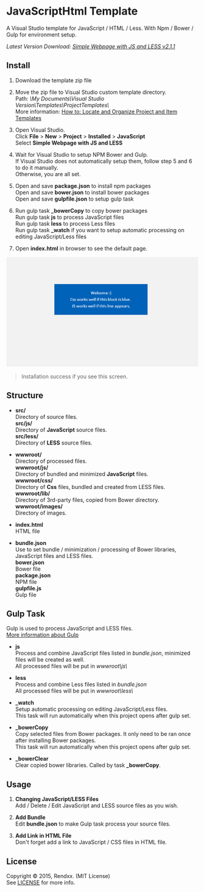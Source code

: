 # JavaScriptHtml Template
A Visual Studio template for JavaScript / HTML / Less. With Npm / Bower / Gulp for environment setup.

*Latest Version Download: [Simple Webpage with JS and LESS v2.1.1][Latest]*

## Install
1. Download the template zip file

2. Move the zip file to Visual Studio custom template directory.  
    Path: *\\My Documents\\Visual Studio Version\\Templates\\ProjectTemplates\\*  
    More information: [How to: Locate and Organize Project and Item Templates][Templates Directory] 

3. Open Visual Studio.  
    Click **File** > **New** > **Project** > **Installed** > **JavaScript**  
    Select **Simple Webpage with JS and LESS**

4. Wait for Visual Studio to setup NPM Bower and Gulp.  
   If Visual Studio does not automatically setup them, follow step 5 and 6 to do it manually.   
   Otherwise, you are all set. 

5. Open and save **package.json** to install npm packages  
    Open and save **bower.json** to install bower packages  
    Open and save **gulpfile.json** to setup gulp task

6. Run gulp task **_bowerCopy** to copy bower packages  
    Run gulp task **js** to process JavaScript files  
    Run gulp task **less** to process Less files  
    Run gulp task **_watch** if you want to setup automatic processing on editing JavaScript/Less files  

7. Open **index.html** in browser to see the default page.

![preview](https://raw.githubusercontent.com/Rendxx/BowerTemplate/master/screenshot-success.png)  
> Installation success if you see this screen.

## Structure
- **src/**   
  Directory of source files.  
  **src/js/**   
  Directory of **JavaScript** source files.  
  **src/less/**   
  Directory of **LESS** source files.  

- **wwwroot/**   
  Directory of processed files.  
  **wwwroot/js/**   
  Directory of bundled and minimized **JavaScript** files.  
  **wwwroot/css/**   
  Directory of **Css** files, bundled and created from LESS files.   
  **wwwroot/lib/**   
  Directory of 3rd-party files, copied from Bower directory.  
  **wwwroot/images/**   
  Directory of images.  

- **index.html**  
  HTML file

- **bundle.json**  
  Use to set bundle / minimization / processing of Bower libraries, JavaScript files and LESS files.  
  **bower.json**  
  Bower file  
  **package.json**  
  NPM file  
  **gulpfile.js**  
  Gulp file  
  
## Gulp Task
Gulp is used to process JavaScript and LESS files.  
[More information about Gulp][Gulp]

- **js**  
  Process and combine JavaScript files listed in *bundle.json*, minimized files will be created as well.  
  All processed files will be put in *wwwroot\\js\\*

- **less**  
  Process and combine Less files listed in *bundle.json*  
  All processed files will be put in *wwwroot\\less\\*

- **\_watch**  
  Setup automatic processing on editing JavaScript/Less files.  
  This task will run automatically when this project opens after gulp set.

- **\_bowerCopy**  
  Copy selected files from Bower packages. It only need to be ran once after installing Bower packages.  
  This task will run automatically when this project opens after gulp set.

- **\_bowerClear**  
  Clear copied bower libraries. Called by task **\_bowerCopy**.

## Usage
1. **Changing JavaScript/LESS Files**  
   Add / Delete / Edit JavaScript and LESS source files as you wish.

2. **Add Bundle**  
   Edit **bundle.json** to make Gulp task process your source files.

3. **Add Link in HTML File**  
   Don't forget add a link to JavaScript / CSS files in HTML file.

## License 
Copyright &copy; 2015, Rendxx. (MIT License)  
See [LICENSE][] for more info.

[Templates Directory]: https://msdn.microsoft.com/en-us/library/y3kkate1.aspx "How to: Locate and Organize Project and Item Templates"
[Gulp]: https://github.com/gulpjs/gulp/blob/master/docs/getting-started.md "Gulp Doc"
[Latest]: https://github.com/Rendxx/JavaScriptHtmlTemplate/releases/tag/2.1.1 "Download Page"
[LICENSE]: https://github.com/Rendxx/JavaScriptHtmlTemplate/blob/master/LICENSE